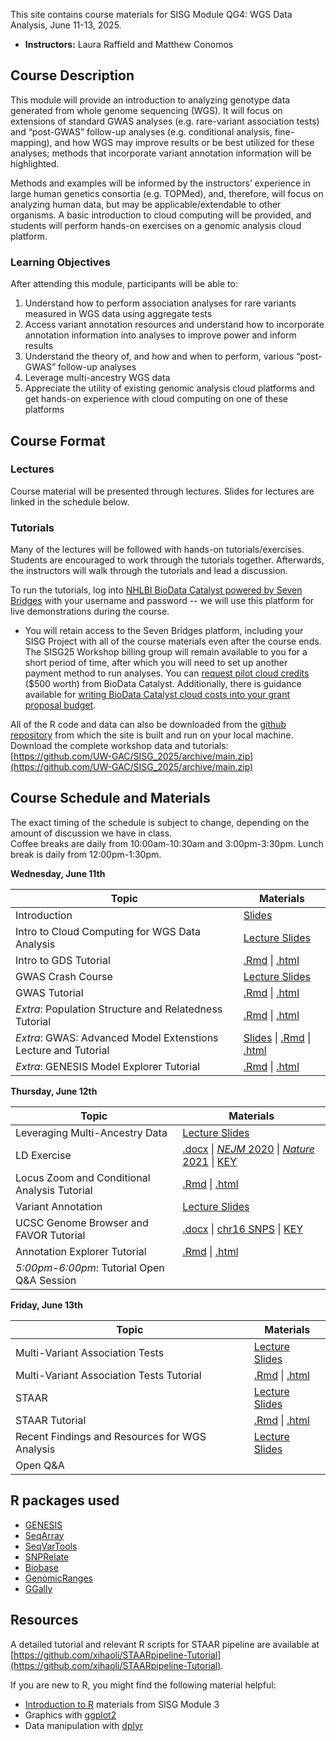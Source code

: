 This site contains course materials for SISG Module QG4: WGS Data Analysis, June 11-13, 2025. 

- **Instructors:** Laura Raffield and Matthew Conomos

## Course Description
This module will provide an introduction to analyzing genotype data generated from whole genome sequencing (WGS). It will focus on extensions of standard GWAS analyses (e.g. rare-variant association tests) and “post-GWAS” follow-up analyses (e.g. conditional analysis, fine-mapping), and how WGS may improve results or be best utilized for these analyses; methods that incorporate variant annotation information will be highlighted.

Methods and examples will be informed by the instructors’ experience in large human genetics consortia (e.g. TOPMed), and, therefore, will focus on analyzing human data, but may be applicable/extendable to other organisms. A basic introduction to cloud computing will be provided, and students will perform hands-on exercises on a genomic analysis cloud platform.

### Learning Objectives
After attending this module, participants will be able to: 
1. Understand how to perform association analyses for rare variants measured in WGS data using aggregate tests
2. Access variant annotation resources and understand how to incorporate annotation information into analyses to improve power and inform results
3. Understand the theory of, and how and when to perform, various “post-GWAS” follow-up analyses 
4. Leverage multi-ancestry WGS data
5. Appreciate the utility of existing genomic analysis cloud platforms and get hands-on experience with cloud computing on one of these platforms

## Course Format

### Lectures
Course material will be presented through lectures. Slides for lectures are linked in the schedule below.

### Tutorials
Many of the lectures will be followed with hands-on tutorials/exercises. Students are encouraged to work through the tutorials together. Afterwards, the instructors will walk through the tutorials and lead a discussion.

To run the tutorials, log into [NHLBI BioData Catalyst powered by Seven Bridges](https://platform.sb.biodatacatalyst.nhlbi.nih.gov) with your username and password -- we will use this platform for live demonstrations during the course.

- You will retain access to the Seven Bridges platform, including your SISG Project with all of the course materials even after the course ends. The SISG25 Workshop billing group will remain available to you for a short period of time, after which you will need to set up another payment method to run analyses. You can [request pilot cloud credits](https://biodatacatalyst.nhlbi.nih.gov/resources/cloud-credits) ($500 worth) from BioData Catalyst. Additionally, there is guidance available for [writing BioData Catalyst cloud costs into your grant proposal budget](https://bdcatalyst.gitbook.io/biodata-catalyst-documentation/written-documentation/getting-started/writing-biodata-catalyst-into-a-grant-proposal). 

All of the R code and data can also be downloaded from the [github repository](https://github.com/UW-GAC/SISG_2025) from which the site is built and run on your local machine. Download the complete workshop data and tutorials: [https://github.com/UW-GAC/SISG_2025/archive/main.zip](https://github.com/UW-GAC/SISG_2025/archive/main.zip)


## Course Schedule and Materials

The exact timing of the schedule is subject to change, depending on the amount of discussion we have in class. <br>
Coffee breaks are daily from 10:00am-10:30am and 3:00pm-3:30pm. Lunch break is daily from 12:00pm-1:30pm.

**Wednesday, June 11th**

| Topic | Materials |
| --- | --- |
| Introduction | [Slides]() |
| Intro to Cloud Computing for WGS Data Analysis | [Lecture Slides]() |
| Intro to GDS Tutorial | [.Rmd](https://github.com/UW-GAC/SISG_2025/blob/main/01_gds_intro.Rmd) \| [.html](https://htmlpreview.github.io/?https://github.com/UW-GAC/SISG_2025/blob/main/01_gds_intro.html) |
| GWAS Crash Course | [Lecture Slides]() |
| GWAS Tutorial | [.Rmd](https://github.com/UW-GAC/SISG_2025/blob/main/02_GWAS.Rmd) \| [.html](https://htmlpreview.github.io/?https://github.com/UW-GAC/SISG_2025/blob/main/02_GWAS.html) |
| _Extra_: Population Structure and Relatedness Tutorial | [.Rmd](https://github.com/UW-GAC/SISG_2025/blob/main/02.1_pop_structure_relatedness.Rmd) \| [.html](https://htmlpreview.github.io/?https://github.com/UW-GAC/SISG_2025/blob/main/02.1_pop_structure_relatedness.html)
| _Extra_: GWAS: Advanced Model Extenstions Lecture and Tutorial | [Slides]() \| [.Rmd](https://github.com/UW-GAC/SISG_2025/blob/main/02.2_advanced_GWAS.Rmd) \| [.html](https://htmlpreview.github.io/?https://github.com/UW-GAC/SISG_2025/blob/main/02.2_advanced_GWAS.html) |
| _Extra_: GENESIS Model Explorer Tutorial | [.Rmd](https://github.com/UW-GAC/SISG_2025/blob/main/02.3_GENESIS_model_explorer.Rmd) \| [.html](https://htmlpreview.github.io/?https://github.com/UW-GAC/SISG_2025/blob/main/02.3_GENESIS_model_explorer.html)

**Thursday, June 12th**

| Topic | Materials |
| --- | --- |
| Leveraging Multi-Ancestry Data | [Lecture Slides]() |
| LD Exercise | [.docx](https://docs.google.com/document/d/1Zkhwa2uwzvwTVpy-sAsYIkvwFDKlLEin/preview) \| [_NEJM_ 2020](https://drive.google.com/file/d/1AxGGz1r9KOM7i0xPE34b7KA7Ern7J6HB/view?usp=drive_link) \| [_Nature_ 2021](https://drive.google.com/file/d/171FkSo0lAkbuAAX1tzc1LhdOYuqWFeNJ/view?usp=drive_link)  \| [KEY](https://docs.google.com/document/d/1lIBwrP-79LcaHRCqTD3snZro5Ylb6cyA/preview) |
| Locus Zoom and Conditional Analysis Tutorial | [.Rmd](https://github.com/UW-GAC/SISG_2025/blob/main/03_conditional_analysis.Rmd) \| [.html](https://htmlpreview.github.io/?https://github.com/UW-GAC/SISG_2025/blob/main/03_conditional_analysis.html) |
| Variant Annotation | [Lecture Slides]() |
| UCSC Genome Browser and FAVOR Tutorial | [.docx](https://docs.google.com/document/d/1M1AeVvF0o7-g-ASouXGVXm96pf2ucxmI/preview) \| [chr16 SNPS](https://drive.google.com/file/d/1wIsk7rJlcfodfgQwLV-I8Ofh23GhqN5d/view?usp=drive_link) \| [KEY](https://docs.google.com/document/d/1PJcxgAPblVnGcfDsY_ns8A4mi8yFSshZ/preview) |
| Annotation Explorer Tutorial | [.Rmd](https://github.com/UW-GAC/SISG_2025/blob/main/04_annotation_explorer.Rmd) \| [.html](https://htmlpreview.github.io/?https://github.com/UW-GAC/SISG_2025/blob/main/04_annotation_explorer.html) |
| _5:00pm-6:00pm_: Tutorial Open Q&A Session | |

**Friday, June 13th**

| Topic | Materials |
| --- | --- |
| Multi-Variant Association Tests | [Lecture Slides]() | 
| Multi-Variant Association Tests Tutorial | [.Rmd](https://github.com/UW-GAC/SISG_2025/blob/main/05_aggregate_tests.Rmd) \| [.html](https://htmlpreview.github.io/?https://github.com/UW-GAC/SISG_2025/blob/main/05_aggregate_tests.html) |
| STAAR | [Lecture Slides]() | 
| STAAR Tutorial | [.Rmd](https://github.com/UW-GAC/SISG_2025/blob/main/06_STAAR.Rmd) \| [.html](https://htmlpreview.github.io/?https://github.com/UW-GAC/SISG_2025/blob/main/06_STAAR.html) |
| Recent Findings and Resources for WGS Analysis | [Lecture Slides]() |
| Open Q&A | |

## R packages used

- [GENESIS](http://bioconductor.org/packages/release/bioc/html/GENESIS.html)
- [SeqArray](http://bioconductor.org/packages/release/bioc/html/SeqArray.html)
- [SeqVarTools](http://bioconductor.org/packages/release/bioc/html/SeqVarTools.html)
- [SNPRelate](http://bioconductor.org/packages/release/bioc/html/SNPRelate.html)
- [Biobase](https://bioconductor.org/packages/release/bioc/html/Biobase.html)
- [GenomicRanges](https://bioconductor.org/packages/release/bioc/html/GenomicRanges.html)
- [GGally](https://cran.r-project.org/web/packages/GGally)


## Resources

A detailed tutorial and relevant R scripts for STAAR pipeline are available at [https://github.com/xihaoli/STAARpipeline-Tutorial](https://github.com/xihaoli/STAARpipeline-Tutorial).

If you are new to R, you might find the following material helpful:

- [Introduction to R](http://faculty.washington.edu/kenrice/rintro/) materials from SISG Module 3
- Graphics with [ggplot2](https://ggplot2.tidyverse.org/)
- Data manipulation with [dplyr](http://dplyr.tidyverse.org/)
